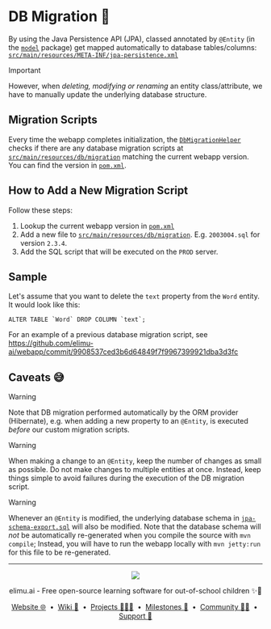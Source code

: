 # DB Migration 🔀

By using the Java Persistence API (JPA), classed annotated by `@Entity` (in the [`model`](src/main/java/ai/elimu/model) package) get mapped automatically to database tables/columns: [`src/main/resources/META-INF/jpa-persistence.xml`](https://github.com/elimu-ai/webapp/blob/main/src/main/resources/META-INF/jpa-persistence.xml)

> [!IMPORTANT]
> However, when _deleting, modifying or renaming_ an entity class/attribute, we have to manually update the underlying database structure.

## Migration Scripts

Every time the webapp completes initialization, the [`DbMigrationHelper`](src/main/java/ai/elimu/util/db/DbMigrationHelper.java) checks if there are any database migration scripts at [`src/main/resources/db/migration`](https://github.com/elimu-ai/webapp/tree/main/src/main/resources/db/migration) matching the current webapp version. You can find the version in [`pom.xml`](pom.xml#L7).

## How to Add a New Migration Script

Follow these steps:

  1. Lookup the current webapp version in [`pom.xml`](pom.xml#L7)
  2. Add a new file to [`src/main/resources/db/migration`](https://github.com/elimu-ai/webapp/tree/main/src/main/resources/db/migration). E.g. `2003004.sql` for version `2.3.4`.
  3. Add the SQL script that will be executed on the `PROD` server.

## Sample

Let's assume that you want to delete the `text` property from the `Word` entity. It would look like this:
```
ALTER TABLE `Word` DROP COLUMN `text`;
```

For an example of a previous database migration script, see https://github.com/elimu-ai/webapp/commit/9908537ced3b6d64849f7f9967399921dba3d3fc

## Caveats 😅

> [!WARNING]
> Note that DB migration performed automatically by the ORM provider (Hibernate), e.g. when adding a new property to an `@Entity`, is executed _before_ our custom migration scripts.

> [!WARNING]
> When making a change to an `@Entity`, keep the number of changes as small as possible. Do not make changes to multiple entities at once. Instead, keep things simple to avoid failures during the execution of the DB migration script.

> [!WARNING]
> Whenever an `@Entity` is modified, the underlying database schema in [`jpa-schema-export.sql`](./src/main/resources/META-INF/jpa-schema-export.sql) will also be modified. Note that the database schema will _not_ be automatically re-generated when you compile the source with `mvn compile`; Instead, you will have to run the webapp locally with `mvn jetty:run` for this file to be re-generated.

---

<p align="center">
  <img src="https://github.com/elimu-ai/webapp/blob/main/src/main/webapp/static/img/logo-text-256x78.png" />
</p>
<p align="center">
  elimu.ai - Free open-source learning software for out-of-school children ✨🚀
</p>
<p align="center">
  <a href="https://elimu.ai">Website 🌐</a>
  &nbsp;•&nbsp;
  <a href="https://github.com/elimu-ai/wiki#readme">Wiki 📃</a>
  &nbsp;•&nbsp;
  <a href="https://github.com/orgs/elimu-ai/projects?query=is%3Aopen">Projects 👩🏽‍💻</a>
  &nbsp;•&nbsp;
  <a href="https://github.com/elimu-ai/wiki/milestones">Milestones 🎯</a>
  &nbsp;•&nbsp;
  <a href="https://github.com/elimu-ai/wiki#open-source-community">Community 👋🏽</a>
  &nbsp;•&nbsp;
  <a href="https://www.drips.network/app/drip-lists/41305178594442616889778610143373288091511468151140966646158126636698">Support 💜</a>
</p>
